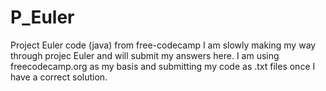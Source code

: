 # P_Euler
Project Euler code (java) from free-codecamp
I am slowly making my way through projec Euler and will submit my answers here.
I am using freecodecamp.org as my basis and submitting my code as .txt files once I have a correct solution.
